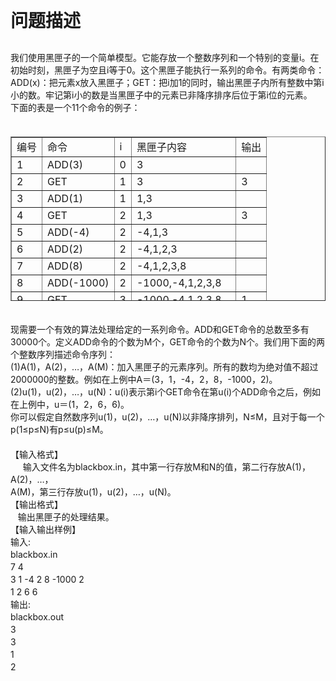 
<div style="line-height:15pt;" align="left">

# 问题描述

<br/>
我们使用黑匣子的一个简单模型。它能存放一个整数序列和一个特别的变量i。在初始时刻，黑匣子为空且i等于0。这个黑匣子能执行一系列的命令。有两类命令： ADD(x)：把元素x放入黑匣子；GET：把i加1的同时，输出黑匣子内所有整数中第i小的数。牢记第i小的数是当黑匣子中的元素已非降序排序后位于第i位的元素。<br/>
下面的表是一个11个命令的例子：
</div>
<div style="line-height:15pt;" align="left">
 
</div>
<table border="1" cellspacing="1" cellpadding="1" width="571" align="center" height="263">
<tbody>
<tr>
<td>
编号
</td>
<td>
命令
</td>
<td>
i
</td>
<td>
黑匣子内容
</td>
<td>
输出
</td>
</tr>
<tr>
<td>
1
</td>
<td>
ADD(3)
</td>
<td>
0
</td>
<td>
3
</td>
<td>
 
</td>
</tr>
<tr>
<td>
2
</td>
<td>
GET
</td>
<td>
1
</td>
<td>
3
</td>
<td>
3
</td>
</tr>
<tr>
<td>
3
</td>
<td>
ADD(1)
</td>
<td>
1
</td>
<td>
1,3
</td>
<td>
 
</td>
</tr>
<tr>
<td>
4
</td>
<td>
GET
</td>
<td>
2
</td>
<td>
1,3
</td>
<td>
3
</td>
</tr>
<tr>
<td>
5
</td>
<td>
ADD(-4)
</td>
<td>
2
</td>
<td>
-4,1,3
</td>
<td>
 
</td>
</tr>
<tr>
<td>
6
</td>
<td>
ADD(2)
</td>
<td>
2
</td>
<td>
-4,1,2,3
</td>
<td>
 
</td>
</tr>
<tr>
<td>
7
</td>
<td>
ADD(8)
</td>
<td>
2
</td>
<td>
-4,1,2,3,8
</td>
<td>
 
</td>
</tr>
<tr>
<td>
8
</td>
<td>
ADD(-1000)
</td>
<td>
2
</td>
<td>
-1000,-4,1,2,3,8
</td>
<td>
 
</td>
</tr>
<tr>
<td>
9
</td>
<td>
GET
</td>
<td>
3
</td>
<td>
-1000,-4,1,2,3,8
</td>
<td>
1
</td>
</tr>
<tr>
<td>
10
</td>
<td>
GET
</td>
<td>
4
</td>
<td>
-1000,-4,1,2,3,8
</td>
<td>
2
</td>
</tr>
<tr>
<td>
11
</td>
<td>
ADD(2)
</td>
<td>
4
</td>
<td>
-1000,-4,1,2,2,3,8
</td>
<td>
 
</td>
</tr>
</tbody>
</table>
<div style="line-height:15pt;" align="left">
 
</div>
<div style="line-height:15pt;" align="left">
现需要一个有效的算法处理给定的一系列命令。ADD和GET命令的总数至多有30000个。定义ADD命令的个数为M个，GET命令的个数为N个。我们用下面的两个整数序列描述命令序列：<br/>
(1)A(1)，A(2)，…，A(M)：加入黑匣子的元素序列。所有的数均为绝对值不超过2000000的整数。例如在上例中A＝(3，1，-4，2，8，-1000，2)。<br/>
(2)u(1)，u(2)，…，u(N)：u(i)表示第i个GET命令在第u(i)个ADD命令之后，例如在上例中，u＝(1，2，6，6)。<br/>
你可以假定自然数序列u(1)，u(2)，…，u(N)以非降序排列，N≤M，且对于每一个p(1≤p≤N)有p≤u(p)≤M。<br/>
<br/>
【输入格式】 <br/>
     输入文件名为blackbox.in，其中第一行存放M和N的值，第二行存放A(1)，A(2)，…，<br/>
A(M)，第三行存放u(1)，u(2)，…，u(N)。
</div>
<div style="line-height:15pt;" align="left">
【输出格式】 <br/>
   输出黑匣子的处理结果。<br/>
【输入输出样例】 <b><br/>
</b>输入:<br/>
blackbox.in<br/>
7 4<br/>
3 1 -4 2 8 -1000 2<br/>
1 2 6 6
</div>
<div style="line-height:15pt;" align="left">
输出:<br/>
blackbox.out<br/>
3 <br/>
3 <br/>
1 <br/>
2
</div>
